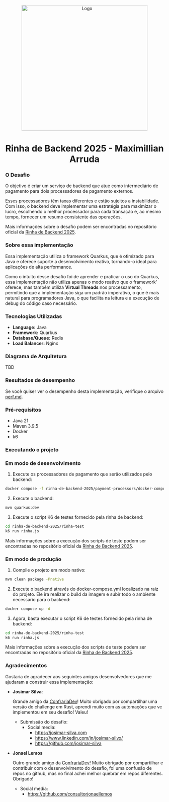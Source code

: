 <p align="center">
    <img src="https://quarkus.io/assets/images/brand/quarkus_logo_vertical_450px_default.png" alt="Logo" width="400"/>
</p>

<h1 align="center">Rinha de Backend 2025 - Maximillian Arruda</h1>

<div align="center">

[//]: # (  <img src="https://img.shields.io/badge/java-21-blue" alt="Java version" />)

<!-- Docker Builds -->

[//]: # (  <a href="https://github.com/josimar-silva/rinha-de-backend-2025/actions/workflows/docker.yaml">)
[//]: # (    <img src="https://github.com/josimar-silva/rinha-de-backend-2025/actions/workflows/docker.yaml/badge.svg" alt="docker builds" />)
[//]: # (  </a>)

  <!-- ci -->

[//]: # (  <a href="https://github.com/josimar-silva/rinha-de-backend-2025/actions/workflows/ci.yaml">)
[//]: # (    <img src="https://github.com/josimar-silva/rinha-de-backend-2025/actions/workflows/ci.yaml/badge.svg" alt="ci" />)
[//]: # (  </a>)

<!-- cd -->

[//]: # (  <a href="https://github.com/josimar-silva/rinha-de-backend-2025/actions/workflows/cd.yaml">)
[//]: # (    <img src="https://github.com/josimar-silva/rinha-de-backend-2025/actions/workflows/cd.yaml/badge.svg" alt="cd" />)
[//]: # (  </a>)

</div>


### O Desafio

O objetivo é criar um serviço de backend que atue como intermediário de pagamento para dois processadores de pagamento externos.

Esses processadores têm taxas diferentes e estão sujeitos a instabilidade. Com isso, o backend deve implementar uma estratégia para maximizar o lucro, escolhendo o melhor processador para cada transação e, ao mesmo tempo, fornecer um resumo consistente das operações.

Mais informações sobre o desafio podem ser encontradas no repositório oficial da [Rinha de Backend 2025](https://github.com/zanfranceschi/rinha-de-backend-2025).

### Sobre essa implementação

Essa implementação utiliza o framework Quarkus, que é otimizado para Java e oferece suporte a desenvolvimento reativo, tornando-o ideal para aplicações de alta performance. 

Como o intuito desse desafio foi de aprender e praticar o uso do Quarkus, essa implementação não utiliza apenas o modo reativo que o framework’ oferece, mas também utiliza **Virtual Threads** nos processamento, permitindo que a implementação siga um padrão imperativo, o que é mais natural para programadores Java, o que facilita na leitura e a execução de debug do código caso necessário.

### Tecnologias Utilizadas

- **Language:** Java
- **Framework:** Quarkus
- **Database/Queue:** Redis
- **Load Balancer:** Nginx

### Diagrama de Arquitetura

TBD

### Resultados de desempenho
Se você quiser ver o desempenho desta implementação, verifique o arquivo [perf.md](perf.md).


### Pré-requisitos

- Java 21
- Maven 3.9.5
- Docker
- k6

### Executando o projeto

### Em modo de desenvolvimento

1. Execute os processadores de pagamento que serão utilizados pelo backend:

```bash
docker compose -f rinha-de-backend-2025/payment-processors/docker-compose.yml up -d
```

2. Execute o backend:

```bash
mvn quarkus:dev
```

3. Execute o script K6 de testes fornecido pela rinha de backend:

```bash
cd rinha-de-backend-2025/rinha-test 
k6 run rinha.js
```

Mais informações sobre a execução dos scripts de teste podem ser encontradas no repositório oficial da [Rinha de Backend 2025](https://github.com/zanfranceschi/rinha-de-backend-2025).

### Em modo de produção

1. Compile o projeto em modo nativo:

```bash
mvn clean package -Pnative
```

2. Execute o backend através do docker-compose.yml localizado na raiz do projeto. Ele ira realizar o build da imagem e subir todo o ambiente necessário para o backend:

```bash
docker compose up -d
```

3. Agora, basta executar o script K6 de testes fornecido pela rinha de backend:

```bash
cd rinha-de-backend-2025/rinha-test 
k6 run rinha.js
```

Mais informações sobre a execução dos scripts de teste podem ser encontradas no repositório oficial da [Rinha de Backend 2025](https://github.com/zanfranceschi/rinha-de-backend-2025).

### Agradecimentos

Gostaria de agradecer aos seguintes amigos desenvolvedores que me ajudaram a construir essa implementação:

- **Josimar Silva**: 
  
  Grande amigo da [ConfrariaDev](https://confrariadev.com/cdv/)! Muito obrigado por compartilhar uma versão do challenge em Rust, aprendi muito com as automações que vc implementou em seu desafio! Valeu!

  - Submissão do desafio:
    - Social media:
      - https://josimar-silva.com
      - https://www.linkedin.com/in/josimar-silvx/
      - https://github.com/josimar-silva

- **Jonael Lemos**
  
  Outro grande amigo da [ConfrariaDev](https://confrariadev.com/cdv/)! Muito obrigado por compartilhar e contribuir com o desenvolvimento do desafio, foi uma confusão de repos no github, mas no final achei melhor quebrar em repos diferentes. Obrigado!

    - Social media:
      - https://github.com/consultorjonaellemos